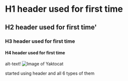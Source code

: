 # H1 header used for first time
## H2 header used for first time'
### H3 header used for first time
#### H4 header used for first time

alt-text! ![Image of Yaktocat](https://octodex.github.com/images/yaktocat.png)













started using header and all 6 types of them
